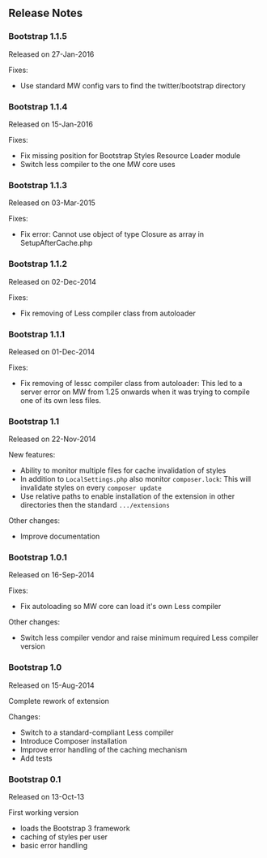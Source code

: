 ## Release Notes

### Bootstrap 1.1.5

Released on 27-Jan-2016

Fixes:
* Use standard MW config vars to find the twitter/bootstrap directory

### Bootstrap 1.1.4

Released on 15-Jan-2016

Fixes:
* Fix missing position for Bootstrap Styles Resource Loader module
* Switch less compiler to the one MW core uses

### Bootstrap 1.1.3

Released on 03-Mar-2015

Fixes:
* Fix error: Cannot use object of type Closure as array in SetupAfterCache.php

### Bootstrap 1.1.2

Released on 02-Dec-2014

Fixes:
* Fix removing of Less compiler class from autoloader

### Bootstrap 1.1.1

Released on 01-Dec-2014

Fixes:
* Fix removing of lessc compiler class from autoloader:
  This led to a server error on MW from 1.25 onwards when it was trying to
  compile one of its own less files.

### Bootstrap 1.1

Released on 22-Nov-2014

New features:
* Ability to monitor multiple files for cache invalidation of styles
* In addition to `LocalSettings.php` also monitor `composer.lock`: This will
  invalidate styles on every `composer update`
* Use relative paths to enable installation of the extension in other
  directories then the standard `.../extensions`

Other changes:
* Improve documentation

### Bootstrap 1.0.1

Released on 16-Sep-2014

Fixes:
* Fix autoloading so MW core can load it's own Less compiler

Other changes:
* Switch less compiler vendor and raise minimum required Less compiler version

### Bootstrap 1.0

Released on 15-Aug-2014

Complete rework of extension

Changes:
* Switch to a standard-compliant Less compiler
* Introduce Composer installation
* Improve error handling of the caching mechanism
* Add tests

### Bootstrap 0.1

Released on 13-Oct-13

First working version
* loads the Bootstrap 3 framework
* caching of styles per user
* basic error handling
